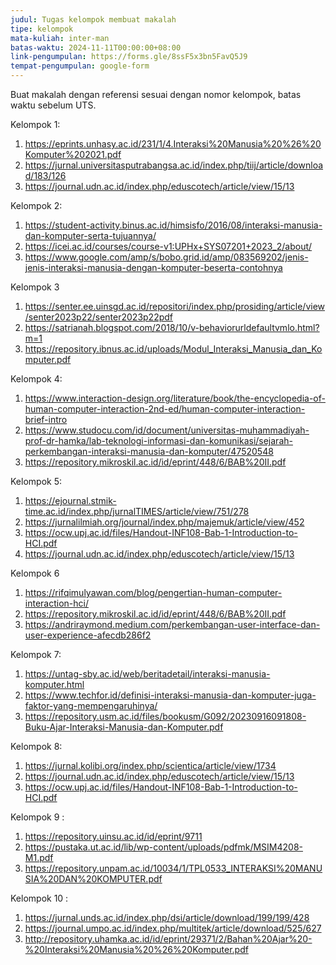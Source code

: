 ```yaml
---
judul: Tugas kelompok membuat makalah
tipe: kelompok
mata-kuliah: inter-man
batas-waktu: 2024-11-11T00:00:00+08:00
link-pengumpulan: https://forms.gle/8ssF5x3bn5FavQ5J9
tempat-pengumpulan: google-form
---
```


Buat makalah dengan referensi sesuai dengan nomor kelompok, batas waktu sebelum UTS.

Kelompok 1:

1. https://eprints.unhasy.ac.id/231/1/4.Interaksi%20Manusia%20%26%20Komputer%202021.pdf
2. https://jurnal.universitasputrabangsa.ac.id/index.php/tiij/article/download/183/126
3. https://journal.udn.ac.id/index.php/eduscotech/article/view/15/13

Kelompok 2:

1. https://student-activity.binus.ac.id/himsisfo/2016/08/interaksi-manusia-dan-komputer-serta-tujuannya/
2. https://icei.ac.id/courses/course-v1:UPHx+SYS07201+2023_2/about/
3. https://www.google.com/amp/s/bobo.grid.id/amp/083569202/jenis-jenis-interaksi-manusia-dengan-komputer-beserta-contohnya

Kelompok 3

1. https://senter.ee.uinsgd.ac.id/repositori/index.php/prosiding/article/view/senter2023p22/senter2023p22pdf
2. https://satrianah.blogspot.com/2018/10/v-behaviorurldefaultvmlo.html?m=1
3. https://repository.ibnus.ac.id/uploads/Modul_Interaksi_Manusia_dan_Komputer.pdf

Kelompok 4:

1. https://www.interaction-design.org/literature/book/the-encyclopedia-of-human-computer-interaction-2nd-ed/human-computer-interaction-brief-intro
2. https://www.studocu.com/id/document/universitas-muhammadiyah-prof-dr-hamka/lab-teknologi-informasi-dan-komunikasi/sejarah-perkembangan-interaksi-manusia-dan-komputer/47520548
3. https://repository.mikroskil.ac.id/id/eprint/448/6/BAB%20II.pdf

Kelompok 5:

1. https://ejournal.stmik-time.ac.id/index.php/jurnalTIMES/article/view/751/278
2. https://jurnalilmiah.org/journal/index.php/majemuk/article/view/452
3. https://ocw.upj.ac.id/files/Handout-INF108-Bab-1-Introduction-to-HCI.pdf
4. https://journal.udn.ac.id/index.php/eduscotech/article/view/15/13

Kelompok 6

1. https://rifqimulyawan.com/blog/pengertian-human-computer-interaction-hci/
2. https://repository.mikroskil.ac.id/id/eprint/448/6/BAB%20II.pdf
3. https://andriraymond.medium.com/perkembangan-user-interface-dan-user-experience-afecdb286f2

Kelompok 7:

1. https://untag-sby.ac.id/web/beritadetail/interaksi-manusia-komputer.html
2. https://www.techfor.id/definisi-interaksi-manusia-dan-komputer-juga-faktor-yang-mempengaruhinya/
3. https://repository.usm.ac.id/files/bookusm/G092/20230916091808-Buku-Ajar-Interaksi-Manusia-dan-Komputer.pdf

Kelompok 8:

1. https://jurnal.kolibi.org/index.php/scientica/article/view/1734
2. https://journal.udn.ac.id/index.php/eduscotech/article/view/15/13
3. https://ocw.upj.ac.id/files/Handout-INF108-Bab-1-Introduction-to-HCI.pdf

Kelompok 9 :

1. https://repository.uinsu.ac.id/id/eprint/9711
2. https://pustaka.ut.ac.id/lib/wp-content/uploads/pdfmk/MSIM4208-M1.pdf
3. https://repository.unpam.ac.id/10034/1/TPL0533_INTERAKSI%20MANUSIA%20DAN%20KOMPUTER.pdf

Kelompok 10 :

1. https://jurnal.unds.ac.id/index.php/dsi/article/download/199/199/428
2. https://journal.umpo.ac.id/index.php/multitek/article/download/525/627
3. http://repository.uhamka.ac.id/id/eprint/29371/2/Bahan%20Ajar%20-%20Interaksi%20Manusia%20%26%20Komputer.pdf
